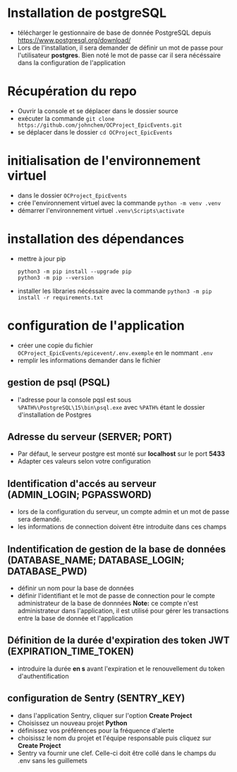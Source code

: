 # Installation de postgreSQL
- télécharger le gestionnaire de base de donnée PostgreSQL depuis https://www.postgresql.org/download/
- Lors de l'installation, il sera demander de définir un mot de passe pour l'utilisateur **postgres**. Bien noté le mot de passe car il sera nécéssaire dans la configuration de l'application

# Récupération du repo
- Ouvrir la console et se déplacer dans le dossier source
- exécuter la commande `git clone https://github.com/johnchem/OCProject_EpicEvents.git`
- se déplacer dans le dossier `cd OCProject_EpicEvents`

# initialisation de l'environnement virtuel
- dans le dossier `OCProject_EpicEvents`
- crée l'environnement virtuel avec la commande `python -m venv .venv`
- démarrer l'environnement virtuel `.venv\Scripts\activate`

# installation des dépendances
- mettre à jour pip
    ```
    python3 -m pip install --upgrade pip
    python3 -m pip --version
    ```
- installer les libraries nécéssaire avec la commande `python3 -m pip install -r requirements.txt`

# configuration de l'application
- créer une copie du fichier `OCProject_EpicEvents/epicevent/.env.exemple` en le nommant `.env`
- remplir les informations demander dans le fichier 

## gestion de psql (PSQL)
- l'adresse pour la console pqsl est sous `%PATH%\PostgreSQL\15\bin\psql.exe` avec `%PATH%` étant le dossier d'installation de Postgres

## Adresse du serveur (SERVER; PORT)
- Par défaut, le serveur postgre est monté sur **localhost** sur le port **5433**
- Adapter ces valeurs selon votre configuration

## Identification d'accés au serveur (ADMIN_LOGIN; PGPASSWORD)
- lors de la configuration du serveur, un compte admin et un mot de passe sera demandé.
- les informations de connection doivent être introduite dans ces champs

## Indentification de gestion de la base de données (DATABASE_NAME; DATABASE_LOGIN; DATABASE_PWD)
- définir un nom pour la base de données
- définir l'identifiant et le mot de passe de connection pour le compte administrateur de la base de donnnées
**Note:** ce compte n'est administrateur dans l'application, il est utilisé pour gérer les transactions entre la base de donnée et l'application

## Définition de la durée d'expiration des token JWT (EXPIRATION_TIME_TOKEN)
- introduire la durée **en s** avant l'expiration et le renouvellement du token d'authentification

## configuration de Sentry (SENTRY_KEY)
- dans l'application Sentry, cliquer sur l'option **Create Project**
- Choisissez un nouveau projet **Python**
- définissez vos préférences pour la fréquence d'alerte
- choisissz le nom du projet et l'équipe responsable puis cliquez sur **Create Project**
- Sentry va fournir une clef. Celle-ci doit être collé dans le champs du .env sans les guillemets  
